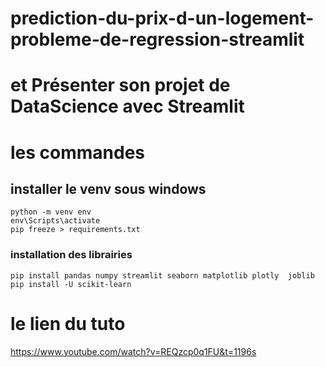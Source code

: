 # prediction-du-prix-d-un-logement-probleme-de-regression-streamlit
# et Présenter son projet de DataScience avec Streamlit





# les commandes

## installer le venv sous windows
```
python -m venv env
env\Scripts\activate
pip freeze > requirements.txt
```

### installation des librairies
```
pip install pandas numpy streamlit seaborn matplotlib plotly  joblib
pip install -U scikit-learn
```


# le lien du tuto
https://www.youtube.com/watch?v=REQzcp0q1FU&t=1196s
